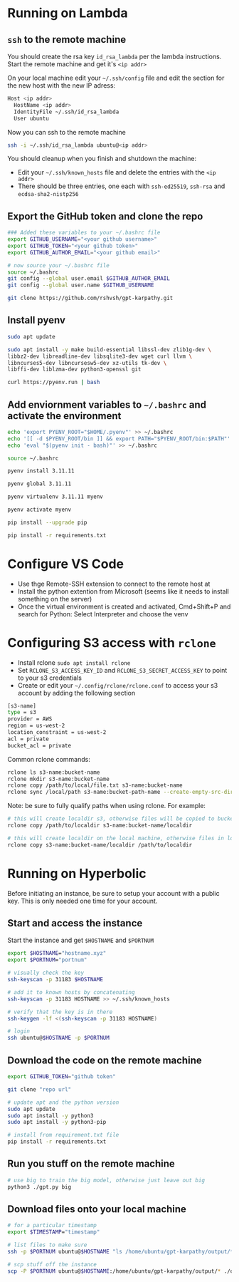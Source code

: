 # Running on Lambda

## `ssh` to the remote machine

You should create the rsa key `id_rsa_lambda` per the lambda instructions. Start the remote machine and get it's `<ip addr>`

On your local machine edit your `~/.ssh/config` file and edit the section for the new host with the new IP adress:

```bash
Host <ip addr>
  HostName <ip addr>
  IdentityFile ~/.ssh/id_rsa_lambda
  User ubuntu
```

Now you can ssh to the remote machine

```bash
ssh -i ~/.ssh/id_rsa_lambda ubuntu@<ip addr>
```

You should cleanup when you finish and shutdown the machine:
- Edit your `~/.ssh/known_hosts` file and delete the entries with the `<ip addr>`
- There should be three entries, one each with `ssh-ed25519`, `ssh-rsa` and `ecdsa-sha2-nistp256`

## Export the GitHub token and clone the repo

```bash
### Added these variables to your ~/.bashrc file
export GITHUB_USERNAME="<your github username>"
export GITHUB_TOKEN="<your github token>"
export GITHUB_AUTHOR_EMAIL="<your github email>"

# now source your ~/.bashrc file
source ~/.bashrc
git config --global user.email $GITHUB_AUTHOR_EMAIL
git config --global user.name $GITHUB_USERNAME

git clone https://github.com/rshvsh/gpt-karpathy.git
```

## Install pyenv

```bash
sudo apt update

sudo apt install -y make build-essential libssl-dev zlib1g-dev \
libbz2-dev libreadline-dev libsqlite3-dev wget curl llvm \
libncurses5-dev libncursesw5-dev xz-utils tk-dev \
libffi-dev liblzma-dev python3-openssl git

curl https://pyenv.run | bash
```

## Add enviornment variables to `~/.bashrc` and activate the environment

```bash
echo 'export PYENV_ROOT="$HOME/.pyenv"' >> ~/.bashrc
echo '[[ -d $PYENV_ROOT/bin ]] && export PATH="$PYENV_ROOT/bin:$PATH"' >> ~/.bashrc
echo 'eval "$(pyenv init - bash)"' >> ~/.bashrc

source ~/.bashrc

pyenv install 3.11.11

pyenv global 3.11.11

pyenv virtualenv 3.11.11 myenv

pyenv activate myenv

pip install --upgrade pip

pip install -r requirements.txt
```


# Configure VS Code

- Use thge Remote-SSH extension to connect to the remote host at <ip address>
- Install the python extention from Microsoft (seems like it needs to install something on the server)
- Once the virtual environment is created and activated, Cmd+Shift+P and search for Python: Select Interpreter and choose the venv

# Configuring S3 access with `rclone`

- Install rclone `sudo apt install rclone`
- Set `RCLONE_S3_ACCESS_KEY_ID` and `RCLONE_S3_SECRET_ACCESS_KEY` to point to your s3 credentials
- Create or edit your `~/.config/rclone/rclone.conf` to access your s3 account by adding the following section

```bash
[s3-name]
type = s3
provider = AWS
region = us-west-2
location_constraint = us-west-2
acl = private
bucket_acl = private
```

Common rclone commands:

```bash
rclone ls s3-name:bucket-name
rclone mkdir s3-name:bucket-name
rclone copy /path/to/local/file.txt s3-name:bucket-name
rclone sync /local/path s3-name:bucket-path-name --create-empty-src-dirs --progress
```

Note: be sure to fully qualify paths when using rclone. For example:

```bash
# this will create localdir s3, otherwise files will be copied to bucket-name directly
rclone copy /path/to/localdir s3-name:bucket-name/localdir

# this will create localdir on the local machine, otherwise files in localdir will be copied to /path/to
rclone copy s3-name:bucket-name/localdir /path/to/localdir 
```


# Running on Hyperbolic

Before initiating an instance, be sure to setup your account with a public key. This is only needed one time for your account.

## Start and access the instance

Start the instance and get `$HOSTNAME` and `$PORTNUM`

```bash
export $HOSTNAME="hostname.xyz"
export $PORTNUM="portnum"

# visually check the key
ssh-keyscan -p 31183 $HOSTNAME

# add it to known hosts by concatenating
ssh-keyscan -p 31183 HOSTNAME >> ~/.ssh/known_hosts

# verify that the key is in there
ssh-keygen -lf <(ssh-keyscan -p 31183 HOSTNAME)

# login
ssh ubuntu@$HOSTNAME -p $PORTNUM
```

## Download the code on the remote machine

```bash
export GITHUB_TOKEN="github token"

git clone "repo url"

# update apt and the python version
sudo apt update
sudo apt install -y python3
sudo apt install -y python3-pip

# install from requirement.txt file
pip install -r requirements.txt
```

## Run you stuff on the remote machine

```bash
# use big to train the big model, otherwise just leave out big
python3 ./gpt.py big 
```

## Download files onto your local machine

```bash
# for a particular timestamp
export $TIMESTAMP="timestamp"

# list files to make sure
ssh -p $PORTNUM ubuntu@$HOSTNAME "ls /home/ubuntu/gpt-karpathy/output/*-$TIMESTAMP.*"

# scp stuff off the instance
scp -P $PORTNUM ubuntu@$HOSTNAME:/home/ubuntu/gpt-karpathy/output/* ./output
```
